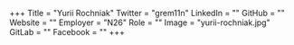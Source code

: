 +++
Title = "Yurii Rochniak"
Twitter = "grem11n"
LinkedIn = ""
GitHub = ""
Website = ""
Employer = "N26"
Role = ""
Image = "yurii-rochniak.jpg"
GitLab = ""
Facebook = ""
+++

